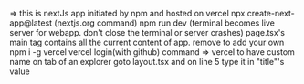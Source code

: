 => this is nextJs app initiated by npm and hosted on vercel
npx  create-next-app@latest (nextjs.org command)
npm run dev (terminal becomes live server for webapp. don't close the terminal or server crashes)
page.tsx's main tag contains all the current content of app. remove to add your own
npm i -g vercel
vercel login(with github)
command => vercel 
to have custom name on tab of an explorer goto layout.tsx and on line 5 type it in "title"'s value
